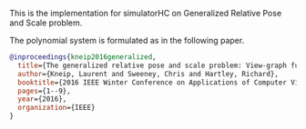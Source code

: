 This is the implementation for simulatorHC on Generalized Relative Pose and Scale problem.

The polynomial system is formulated as in the following paper.

```bibtex
@inproceedings{kneip2016generalized,
  title={The generalized relative pose and scale problem: View-graph fusion via 2D-2D registration},
  author={Kneip, Laurent and Sweeney, Chris and Hartley, Richard},
  booktitle={2016 IEEE Winter Conference on Applications of Computer Vision (WACV)},
  pages={1--9},
  year={2016},
  organization={IEEE}
}
```